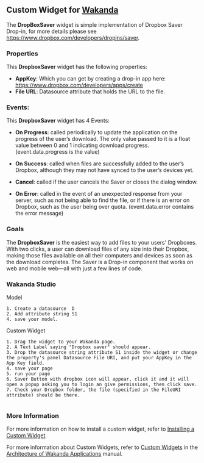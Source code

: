 ## Custom Widget for [Wakanda](http://wakanda.org)
The __DropBoxSaver__ widget is simple implementation of Dropbox Saver Drop-in, for more details please see https://www.dropbox.com/developers/dropins/saver. 


### Properties
This __DropboxSaver__ widget has the following properties: 

* __AppKey__: Which you can get by creating a drop-in app here: https://www.dropbox.com/developers/apps/create
* __File URL__: Datasource attribute that holds the URL to the file.

### Events:

This __DropboxSaver__ widget has 4 Events:

* __On Progress__: called periodically to update the application on the progress of the user’s download. The only value passed to it is a float value between 0 and 1 indicating download progress. (event.data.progress is the value)

* __On Success__: called when files are successfully added to the user’s Dropbox, although they may not have synced to the user’s devices yet.

* __Cancel__: called if the user cancels the Saver or closes the dialog window.

* __On Error__: called in the event of an unexpected response from your server, such as not being able to find the file, or if there is an error on Dropbox, such as the user being over quota. (event.data.error contains the error message)

### Goals
The __DropboxSaver__ is the easiest way to add files to your users' Dropboxes. With two clicks, a user can download files of any size into their Dropbox, making those files available on all their computers and devices as soon as the download completes. The Saver is a Drop-in component that works on web and mobile web—all with just a few lines of code.



### Wakanda Studio

Model
```
1. Create a datasource  D
2. Add attribute string S1
4. save your model. 

```

Custom Widget
```
1. Drag the widget to your Wakanda page. 
2. A Text Label saying "Dropbox saver" should appear.
3. Drop the datasource string attribute S1 inside the widget or change the property's panel Datasource File URI, and put your AppKey in the App Key field.
4. save your page
5. run your page 
6. Saver Button with dropbox icon will appear, click it and it will open a popup asking you to login an give permissions, then click save.
7. Check your Dropbox folder, the file (specified in the FileURI attribute) should be there. 
 
```

### More Information
For more information on how to install a custom widget, refer to [Installing a Custom Widget](http://doc.wakanda.org/WakandaStudio0/help/Title/en/page3869.html#1027761).

For more information about Custom Widgets, refer to [Custom Widgets](http://doc.wakanda.org/Wakanda0.v5/help/Title/en/page3863.html "Custom Widgets") in the [Architecture of Wakanda Applications](http://doc.wakanda.org/Wakanda0.v5/help/Title/en/page3844.html "Architecture of Wakanda Applications") manual.

